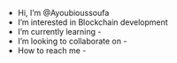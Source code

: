 - Hi, I’m @Ayoubioussoufa
- I’m interested in Blockchain development
- I’m currently learning -
- I’m looking to collaborate on -
- How to reach me -

<!---
Ayoubioussoufa/Ayoubioussoufa is a ✨ special ✨ repository because its `README.md` (this file) appears on your GitHub profile.
You can click the Preview link to take a look at your changes.
--->
